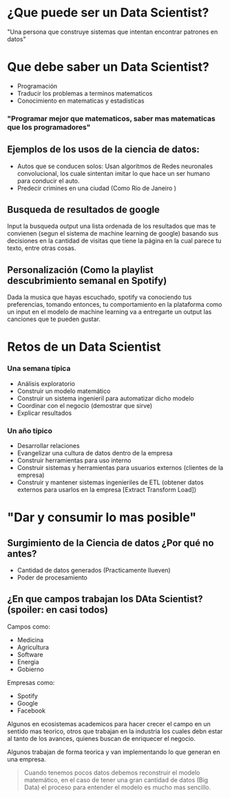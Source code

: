 # ¿Que puede ser un Data Scientist?
"Una persona que construye sistemas que intentan encontrar patrones en datos"

# Que debe saber un Data Scientist?

* Programación
* Traducir los problemas a terminos matematicos
* Conocimiento en matematicas y estadisticas

### "Programar mejor que matematicos, saber mas matematicas que los programadores"

## Ejemplos de los usos de la ciencia de datos:
* Autos que se conducen solos: Usan algoritmos de Redes neuronales convolucional, los cuale sintentan imitar lo que hace un ser humano para conducir el auto.
* Predecir crimines en una ciudad (Como Rio de Janeiro )

## Busqueda de resultados de google
Input la busqueda output una lista ordenada de los resultados que mas te convienen (segun el sistema de machine learning de google) basando sus decisiones en la cantidad de visitas que tiene la página en la cual parece tu texto, entre otras cosas.

## Personalización (Como la playlist descubrimiento semanal en Spotify)
Dada la musica que hayas escuchado, spotify va conociendo tus preferencias, tomando entonces, tu comportamiento en la plataforma como un input en el modelo de machine learning va a entregarte un output las canciones que te pueden gustar.

# Retos de un Data Scientist

### Una semana típica

* Análisis exploratorio
* Construir un modelo matemático
* Construir un sistema ingenieril para automatizar dicho modelo
* Coordinar con el negocio (demostrar que sirve)
* Explicar resultados

### Un año típico

* Desarrollar relaciones
* Evangelizar una cultura de datos dentro de la empresa
* Construir herramientas para uso interno
* Construir sistemas y herramientas para usuarios externos (clientes de la empresa)
* Construir y mantener sistemas ingenieriles de ETL (obtener datos externos para usarlos en la empresa [Extract Transform Load])

# "Dar y consumir lo mas posible"

## Surgimiento de la Ciencia de datos ¿Por qué no antes?

* Cantidad de datos generados (Practicamente llueven)
* Poder de procesamiento

## ¿En que campos trabajan los DAta Scientist? (spoiler: en casi todos)

Campos como: 

* Medicina
* Agricultura
* Software
* Energia
* Gobierno

Empresas como:

* Spotify 
* Google
* Facebook

Algunos en ecosistemas academicos para hacer crecer el campo en un sentido mas teorico, otros que trabajan en la industria los cuales debn estar al tanto de los avances, quienes buscan de enriquecer el negocio.

Algunos trabajan de forma teorica y van implementando lo que generan en una empresa.


> Cuando tenemos pocos datos debemos reconstruir el modelo matemático, en el caso de tener una gran cantidad de datos (Big Data) el proceso para entender el modelo es mucho mas sencillo.